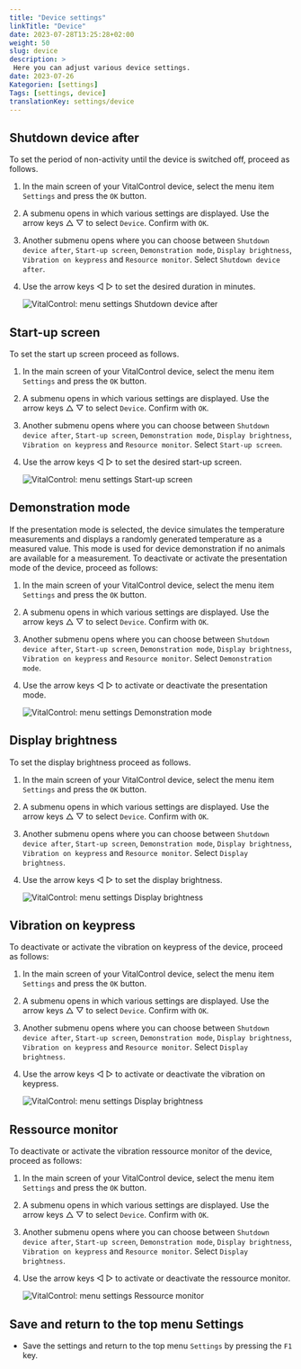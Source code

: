 ```yaml
---
title: "Device settings"
linkTitle: "Device"
date: 2023-07-28T13:25:28+02:00
weight: 50
slug: device
description: >
 Here you can adjust various device settings.
date: 2023-07-26
Kategorien: [settings]
Tags: [settings, device]
translationKey: settings/device
---
```

## Shutdown device after
To set the period of non-activity until the device is switched off, proceed as follows.

1. In the main screen of your VitalControl device, select the menu item `Settings` and press the `OK` button.

2. A submenu opens in which various settings are displayed. Use the arrow keys △ ▽ to select `Device`. Confirm with `OK`.

3. Another submenu opens where you can choose between `Shutdown device after`, `Start-up screen`, `Demonstration mode`, `Display brightness`, `Vibration on keypress` and `Resource monitor`. Select  `Shutdown device after`.

4. Use the arrow keys ◁ ▷ to set the desired duration in minutes.

    ![VitalControl: menu settings Shutdown device after](../images/shutdowndeviceafter.png "Shutdown device after")

## Start-up screen

To set the start up screen proceed as follows.

1. In the main screen of your VitalControl device, select the menu item `Settings` and press the `OK` button.

2. A submenu opens in which various settings are displayed. Use the arrow keys △ ▽ to select `Device`. Confirm with `OK`.

3. Another submenu opens where you can choose between `Shutdown device after`, `Start-up screen`, `Demonstration mode`, `Display brightness`, `Vibration on keypress` and `Resource monitor`. Select  `Start-up screen`.

4. Use the arrow keys ◁ ▷ to set the desired start-up screen.

    ![VitalControl: menu settings Start-up screen](../images/startupscreen.png "Start-up screen")

## Demonstration mode

If the presentation mode is selected, the device simulates the temperature measurements and displays a randomly generated temperature as a measured value. This mode is used for device demonstration
if no animals are available for a measurement. To deactivate or activate the presentation mode of the device, proceed as follows:

1. In the main screen of your VitalControl device, select the menu item `Settings` and press the `OK` button.

2. A submenu opens in which various settings are displayed. Use the arrow keys △ ▽ to select `Device`. Confirm with `OK`.

3. Another submenu opens where you can choose between `Shutdown device after`, `Start-up screen`, `Demonstration mode`, `Display brightness`, `Vibration on keypress` and `Resource monitor`. Select  `Demonstration mode`.

4. Use the arrow keys ◁ ▷ to activate or deactivate the presentation mode.

    ![VitalControl: menu settings Demonstration mode](../images/demonstrationmode.png "Demonstration mode")

## Display brightness

To set the display brightness proceed as follows.

1. In the main screen of your VitalControl device, select the menu item `Settings` and press the `OK` button.

2. A submenu opens in which various settings are displayed. Use the arrow keys △ ▽ to select `Device`. Confirm with `OK`.

3. Another submenu opens where you can choose between `Shutdown device after`, `Start-up screen`, `Demonstration mode`, `Display brightness`, `Vibration on keypress` and `Resource monitor`. Select  `Display brightness`.

4. Use the arrow keys ◁ ▷ to set the display brightness.

    ![VitalControl: menu settings Display brightness](../images/displaybrightness.png "Display brightness")

## Vibration on keypress

To deactivate or activate the vibration on keypress of the device, proceed as follows:

1. In the main screen of your VitalControl device, select the menu item `Settings` and press the `OK` button.

2. A submenu opens in which various settings are displayed. Use the arrow keys △ ▽ to select `Device`. Confirm with `OK`.

3. Another submenu opens where you can choose between `Shutdown device after`, `Start-up screen`, `Demonstration mode`, `Display brightness`, `Vibration on keypress` and `Resource monitor`. Select  `Display brightness`.

4. Use the arrow keys ◁ ▷ to activate or deactivate the vibration on keypress.

    ![VitalControl: menu settings Display brightness](../images/vibrationonkeypress.png "Display brightness")

## Ressource monitor

To deactivate or activate the vibration ressource monitor of the device, proceed as follows:

1. In the main screen of your VitalControl device, select the menu item `Settings` and press the `OK` button.

2. A submenu opens in which various settings are displayed. Use the arrow keys △ ▽ to select `Device`. Confirm with `OK`.

3. Another submenu opens where you can choose between `Shutdown device after`, `Start-up screen`, `Demonstration mode`, `Display brightness`, `Vibration on keypress` and `Resource monitor`. Select  `Display brightness`.

4. Use the arrow keys ◁ ▷ to activate or deactivate the ressource monitor.

    ![VitalControl: menu settings Ressource monitor](../images/ressourcemonitor.png "Ressource monitor")

## Save and return to the top menu Settings

- Save the settings and return to the top menu `Settings` by pressing the `F1` key.
